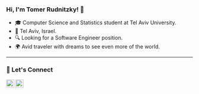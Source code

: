 ### Hi, I'm Tomer Rudnitzky! 🌟
- 🎓 Computer Science and Statistics student at Tel Aviv University.
- 📍 Tel Aviv, Israel.
- 🔍 Looking for a Software Engineer position.
- 🌍 Avid traveler with dreams to see even more of the world.

---

### 🤝 Let's Connect 

[<img align="left" alt="TomerRudnitzky | LinkedIn" width="22px" src="https://cdn.jsdelivr.net/npm/simple-icons@v3/icons/linkedin.svg" />][linkedin]

[linkedin]: https://www.linkedin.com/public-profile/settings?lipi=urn%3Ali%3Apage%3Ad_flagship3_profile_self_edit_contact-info%3Byx7xo86wRqajsQ%2FRdAYT6w%3D%3D
[<img align="left" alt="TomerRudnitzky | Gmail" width="22px" src="https://cdn.jsdelivr.net/npm/simple-icons@v3/icons/gmail.svg" />][gmail]

[gmail]: mailto:tomer.rudnitzky@gmail.com
